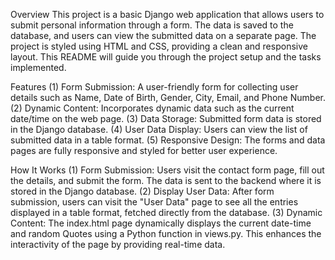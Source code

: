 Overview
This project is a basic Django web application that allows users to submit personal information through a form. The data is saved to the database, and users can view the submitted
data on a separate page. The project is styled using HTML and CSS, providing a clean and responsive layout. This README will guide you through the project setup and the tasks implemented.

Features
(1) Form Submission: A user-friendly form for collecting user details such as Name, Date of Birth, Gender, City, Email, and Phone Number.
(2) Dynamic Content: Incorporates dynamic data such as the current date/time on the web page.
(3) Data Storage: Submitted form data is stored in the Django database.
(4) User Data Display: Users can view the list of submitted data in a table format.
(5) Responsive Design: The forms and data pages are fully responsive and styled for better user experience.

How It Works
(1) Form Submission: Users visit the contact form page, fill out the details, and submit the form. The data is sent to the backend where it is stored in the Django database.
(2) Display User Data: After form submission, users can visit the "User Data" page to see all the entries displayed in a table format, fetched directly from the database.
(3) Dynamic Content: The index.html page dynamically displays the current date-time and random Quotes using a Python function in views.py. This enhances the interactivity of the page by 
providing real-time data.
